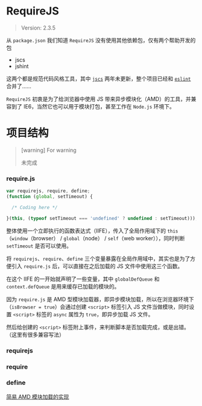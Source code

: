 # RequireJS

> Version: 2.3.5

从 `package.json` 我们知道 `RequireJS` 没有使用其他依赖包，仅有两个帮助开发的包

* jscs
* jshint

这两个都是规范代码风格工具，其中 [`jscs`](https://www.npmjs.com/package/jscs) 两年未更新，整个项目已经和 [`eslint`](https://eslint.org/blog/2016/04/welcoming-jscs-to-eslint) 合并了……

`RequireJS` 初衷是为了给浏览器中使用 JS 带来异步模块化（AMD）的工具，并兼容到了 IE6，当然它也可以用于模块打包，甚至工作在 `Node.js` 环境下。

# 项目结构

> [warning] For warning
>
> 未完成

### require.js

```js
var requirejs, require, define;
(function (global, setTimeout) {

  /* Coding here */

}(this, (typeof setTimeout === 'undefined' ? undefined : setTimeout)));
```

整体使用一个立即执行的函数表达式（IIFE），传入了全局作用域下的 `this`（`window`（browser） / `global`（node） / `self`（web worker）），同时判断 `setTimeout` 是否可以使用。

将 `requirejs`、`require`、`define` 三个变量暴露在全局作用域中，其实也是为了方便引入 `require.js` 后，可以直接在之后加载的 JS 文件中使用这三个函数。

在这个 IIFE 的一开始就声明了一些变量，其中 `globalDefQueue` 和 `context.defQueue` 是用来缓存已加载的模块的。


因为 `require.js` 是 AMD 型模块加载器，即异步模块加载，所以在浏览器环境下（`isBrowser = true`）会通过创建 `<script>` 标签引入 JS 文件当做模块，同时设置 `<script>` 标签的 `async` 属性为 `true`，即异步加载 JS 文件。

然后给创建的 `<script>` 标签附上事件，来判断脚本是否加载完成，或是出错。（这里有很多兼容写法）

### requirejs


### require


### define



<!--

### requirejs()

```js
requirejs = function (deps, callback, errback, optional) { /* Main */ }
```

主要入口函数，首先会判断 `deps`，如果不是数组、也不是字符串，就会当做配置对象赋给 `config`，如果...

> **[warning] For warning**
>
> 我突然觉得事无巨细地写下来没啥用……以后主要梳理结构吧……

-->


[简易 AMD 模块加载的实现](https://github.com/icyzeroice/icy-amd)